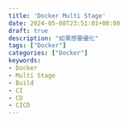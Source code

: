 ```yaml
---
title: 'Docker Multi Stage'
date: 2024-05-08T23:51:01+08:00
draft: true
description: "如果想要優化"
tags: ["Docker"]
categories: ["Docker"]
keywords:
- Docker
- Multi Stage
- Build
- CI
- CD
- CICD
---
```

